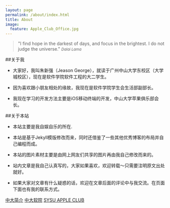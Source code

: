 ```yaml
---
layout: page
permalink: /about/index.html
title: About
image:
  feature: Apple_Club_Office.jpg
---
```


>&quot;I find hope in the darkest of days, and focus in the brightest. I do not judge the universe.&quot;
><small><cite title="Dalai Lama">Dalai Lama</cite></small>

##关于我
- 大家好，我叫朱新强（Jeason George），就读于广州中山大学东校区（大学城校区），现在是软件学院软件工程的大二学生。

- 因为喜欢跟小朋友相处的缘故，我现在是软件学院学生会生活部副部长。

- 我现在学习的开发方法主要是iOS移动终端的开发，中山大学苹果俱乐部会长。

##关于本站
- 本站主要是我自娱自乐的所在.

- 本站是基于Jekyll模版修改而来，同时还借鉴了一些其他优秀博客的布局并自己编程而成。

- 本站的图片素材主要是由网上网友们共享的图片再由我自己修改而来的。

- 站内文章是我自己认真写的，大家如果喜欢，欢迎转载～只需要注明原文出处就好。

- 如果大家对文章有什么疑惑的话，欢迎在文章后面的评论中与我交流。在页面下面也有我的联系方式。

<div class="span7 text-center" markdown="0">
<a markdown="0" href="http://www.sysu.edu.cn/2012/cn/zdgk/zdgk01/index.htm" class="btn btn-danger btn-large">  中大简介</a> <a markdown="0" href="http://ss.sysu.edu.cn" class="btn btn-success btn-large">	 中大软院</a> <a markdown="0" href="http://www.applesysu.com/products/home.html" class="btn btn-info btn-large"> SYSU APPLE CLUB</a></div> 
<br>
<br>
